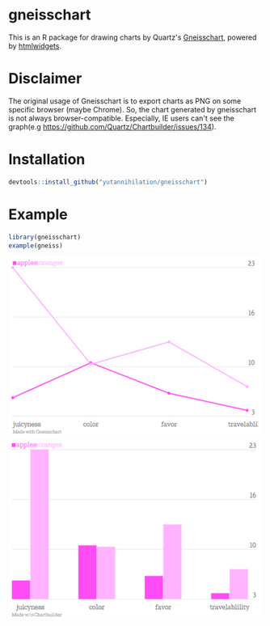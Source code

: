 gneisschart
===========

This is an R package for drawing charts by Quartz's [Gneisschart](https://github.com/Quartz/Chartbuilder), 
powered by [htmlwidgets](https://github.com/ramnathv/htmlwidgets). 

# Disclaimer 

The original usage of Gneisschart is to export charts as PNG on some specific browser (maybe Chrome).
So, the chart generated by gneisschart is not always browser-compatible. 
Especially, IE users can't see the graph(e.g https://github.com/Quartz/Chartbuilder/issues/134).


# Installation

```r
devtools::install_github("yutannihilation/gneisschart")
```

# Example

```r
library(gneisschart)
example(gneiss)
```
![gneiss_line](gneiss_line.png)
![gneiss_column](gneiss_column.png)
